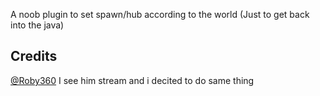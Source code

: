 A noob plugin to set spawn/hub according to the world (Just to get back into the java)

## Credits
[@Roby360](https://github.com/Roby360) 
I see him stream and i decited to do same thing 
